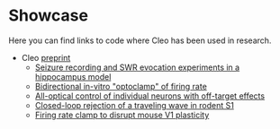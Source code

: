 # Showcase

Here you can find links to code where Cleo has been used in research.

- Cleo [preprint](https://www.biorxiv.org/content/10.1101/2023.01.27.525963)
    - [Seizure recording and SWR evocation experiments in a hippocampus model](https://github.com/siplab-gt/cleo-hpc-experiments)
    - [Bidirectional in-vitro "optoclamp" of firing rate](https://github.com/siplab-gt/cleo/blob/master/notebooks/newman15_validation.ipynb)
    - [All-optical control of individual neurons with off-target effects](https://github.com/siplab-gt/cleo/blob/master/notebooks/all_optical_fig.ipynb)
    - [Closed-loop rejection of a traveling wave in rodent S1](https://github.com/siplab-gt/cleo-traveling-wave-rejection)
    - [Firing rate clamp to disrupt mouse V1 plasticity](https://github.com/siplab-gt/cleo-v1-plasticity-expt)
